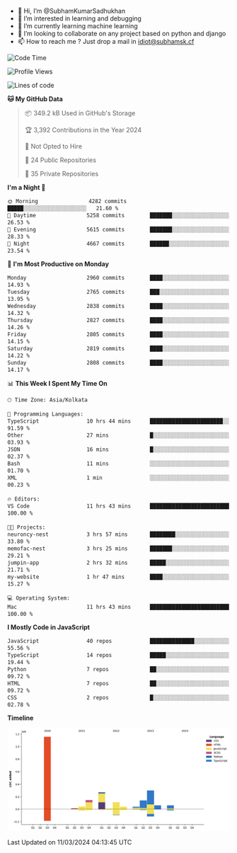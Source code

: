 - 👋 Hi, I’m @SubhamKumarSadhukhan
- 👀 I’m interested in learning and debugging
- 🌱 I’m currently learning machine learning
- 💞️ I’m looking to collaborate on any project based on python and django
- 📫 How to reach me ?
      Just drop a mail in idiot@subhamsk.cf

<!---
SubhamKumarSadhukhan/SubhamKumarSadhukhan is a ✨ special ✨ repository because its `README.md` (this file) appears on your GitHub profile.
You can click the Preview link to take a look at your changes.
--->


<!--START_SECTION:waka-->
![Code Time](http://img.shields.io/badge/Code%20Time-1%2C987%20hrs%2056%20mins-blue)

![Profile Views](http://img.shields.io/badge/Profile%20Views-30-blue)

![Lines of code](https://img.shields.io/badge/From%20Hello%20World%20I%27ve%20Written-2.4%20million%20lines%20of%20code-blue)

**🐱 My GitHub Data** 

> 📦 349.2 kB Used in GitHub's Storage 
 > 
> 🏆 3,392 Contributions in the Year 2024
 > 
> 🚫 Not Opted to Hire
 > 
> 📜 24 Public Repositories 
 > 
> 🔑 35 Private Repositories 
 > 
**I'm a Night 🦉** 

```text
🌞 Morning                4282 commits        █████░░░░░░░░░░░░░░░░░░░░   21.60 % 
🌆 Daytime                5258 commits        ███████░░░░░░░░░░░░░░░░░░   26.53 % 
🌃 Evening                5615 commits        ███████░░░░░░░░░░░░░░░░░░   28.33 % 
🌙 Night                  4667 commits        ██████░░░░░░░░░░░░░░░░░░░   23.54 % 
```
📅 **I'm Most Productive on Monday** 

```text
Monday                   2960 commits        ████░░░░░░░░░░░░░░░░░░░░░   14.93 % 
Tuesday                  2765 commits        ███░░░░░░░░░░░░░░░░░░░░░░   13.95 % 
Wednesday                2838 commits        ████░░░░░░░░░░░░░░░░░░░░░   14.32 % 
Thursday                 2827 commits        ████░░░░░░░░░░░░░░░░░░░░░   14.26 % 
Friday                   2805 commits        ████░░░░░░░░░░░░░░░░░░░░░   14.15 % 
Saturday                 2819 commits        ████░░░░░░░░░░░░░░░░░░░░░   14.22 % 
Sunday                   2808 commits        ████░░░░░░░░░░░░░░░░░░░░░   14.17 % 
```


📊 **This Week I Spent My Time On** 

```text
🕑︎ Time Zone: Asia/Kolkata

💬 Programming Languages: 
TypeScript               10 hrs 44 mins      ███████████████████████░░   91.59 % 
Other                    27 mins             █░░░░░░░░░░░░░░░░░░░░░░░░   03.93 % 
JSON                     16 mins             █░░░░░░░░░░░░░░░░░░░░░░░░   02.37 % 
Bash                     11 mins             ░░░░░░░░░░░░░░░░░░░░░░░░░   01.70 % 
XML                      1 min               ░░░░░░░░░░░░░░░░░░░░░░░░░   00.23 % 

🔥 Editors: 
VS Code                  11 hrs 43 mins      █████████████████████████   100.00 % 

🐱‍💻 Projects: 
neuroncy-nest            3 hrs 57 mins       ████████░░░░░░░░░░░░░░░░░   33.80 % 
memofac-nest             3 hrs 25 mins       ███████░░░░░░░░░░░░░░░░░░   29.21 % 
jumpin-app               2 hrs 32 mins       █████░░░░░░░░░░░░░░░░░░░░   21.71 % 
my-website               1 hr 47 mins        ████░░░░░░░░░░░░░░░░░░░░░   15.27 % 

💻 Operating System: 
Mac                      11 hrs 43 mins      █████████████████████████   100.00 % 
```

**I Mostly Code in JavaScript** 

```text
JavaScript               40 repos            ██████████████░░░░░░░░░░░   55.56 % 
TypeScript               14 repos            █████░░░░░░░░░░░░░░░░░░░░   19.44 % 
Python                   7 repos             ██░░░░░░░░░░░░░░░░░░░░░░░   09.72 % 
HTML                     7 repos             ██░░░░░░░░░░░░░░░░░░░░░░░   09.72 % 
CSS                      2 repos             █░░░░░░░░░░░░░░░░░░░░░░░░   02.78 % 
```



**Timeline**

![Lines of Code chart](https://raw.githubusercontent.com/SubhamKumarSadhukhan/SubhamKumarSadhukhan/main/assets/bar_graph.png)


 Last Updated on 11/03/2024 04:13:45 UTC
<!--END_SECTION:waka-->

